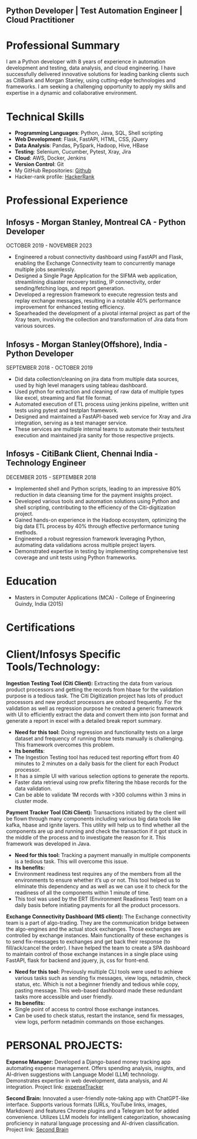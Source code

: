 ## Python Developer | Test Automation Engineer | Cloud Practitioner

# Professional Summary

I am a Python developer with 8 years of experience in automation development and testing, data analysis, and cloud engineering. I have successfully delivered innovative solutions for leading banking clients such as CitiBank and Morgan Stanley, using cutting-edge technologies and frameworks. I am seeking a challenging opportunity to apply my skills and expertise in a dynamic and collaborative environment.

# Technical Skills

- **Programming Languages**: Python, Java, SQL, Shell scripting
- **Web Development**: Flask, FastAPI, HTML, CSS, jQuery
- **Data Analysis**: Pandas, PySpark, Hadoop, Hive, HBase
- **Testing**: Selenium, Cucumber, Pytest, Xray, Jira
- **Cloud**: AWS, Docker, Jenkins
- **Version Control**: Git
- My GitHub Repositories: [Github](https://github.com/manimaran990)
- Hacker-rank profile: [HackerRank](https://www.hackerrank.com/m4n1g)

# Professional Experience

## Infosys - Morgan Stanley, Montreal CA - Python Developer
OCTOBER 2019 - NOVEMBER 2023
- Engineered a robust connectivity dashboard using FastAPI and Flask, enabling the Exchange Connectivity team to concurrently manage multiple jobs seamlessly.
- Designed a Single Page Application for the SIFMA web application, streamlining disaster recovery testing, IP connectivity, order sending/fetching logs, and report generation.
- Developed a regression framework to execute regression tests and replay exchange messages, resulting in a notable 40% performance improvement for enhanced testing efficiency.
- Spearheaded the development of a pivotal internal project as part of the Xray team, involving the collection and transformation of Jira data from various sources.

## Infosys - Morgan Stanley(Offshore), India - Python Developer
SEPTEMBER  2018 - OCTOBER 2019

- Did data collection/cleaning on jira data from multiple data sources, used by high level managers using tableau dashboard.
- Used python for extraction and cleaning of raw data of multiple types like excel, streaming and flat file format.
- Automated execution of ETL process using jenkins pipeline, written unit tests using pytest and testplan framework.
- Designed and maintained a FastAPI-based web service for Xray and Jira integration, serving as a test manager service.
- These services are multiple internal teams to automate their tests/test execution and maintained jira sanity for those respective projects.

## Infosys - CitiBank Client, Chennai India - Technology Engineer
DECEMBER 2015 - SEPTEMBER  2018
- Implemented shell and Python scripts, leading to an impressive 80% reduction in data cleansing time for the payment insights project.
- Developed various tools and automation solutions using Python and shell scripting, contributing to the efficiency of the Citi-digitization project.
- Gained hands-on experience in the Hadoop ecosystem, optimizing the big data ETL process by 40% through effective performance tuning methods.
- Engineered a robust regression framework leveraging Python, automating data validations across multiple project layers.
- Demonstrated expertise in testing by implementing comprehensive test coverage and unit tests using Python frameworks.

# Education

- Masters in Computer Applications (MCA) - College of Engineering Guindy, India (2015)

# Certifications

<div data-iframe-width="150" data-iframe-height="270" data-share-badge-id="42212cde-2a66-49d1-bc36-db7ce86a8d71" data-share-badge-host="https://www.credly.com"></div><script type="text/javascript" async src="//cdn.credly.com/assets/utilities/embed.js"></script>
<div data-iframe-width="150" data-iframe-height="270" data-share-badge-id="fb5a8646-cd28-408f-ab43-a7d4272e4798" data-share-badge-host="https://www.credly.com"></div><script type="text/javascript" async src="//cdn.credly.com/assets/utilities/embed.js"></script>
<div data-iframe-width="150" data-iframe-height="270" data-share-badge-id="3aa31656-37d1-4466-ba3f-ae2334bdb450" data-share-badge-host="https://www.credly.com"></div><script type="text/javascript" async src="//cdn.credly.com/assets/utilities/embed.js"></script>
<div data-iframe-width="150" data-iframe-height="270" data-share-badge-id="852d2d50-5ab1-43e0-ae96-6fbe211cdfdc" data-share-badge-host="https://www.credly.com"></div><script type="text/javascript" async src="//cdn.credly.com/assets/utilities/embed.js"></script>
<div data-iframe-width="150" data-iframe-height="270" data-share-badge-id="1baa609f-b7b6-4cc1-a184-9ef182203540" data-share-badge-host="https://www.credly.com"></div><script type="text/javascript" async src="//cdn.credly.com/assets/utilities/embed.js"></script>
<div data-iframe-width="150" data-iframe-height="270" data-share-badge-id="c2b129c2-5ca8-4b6f-a4ed-d8c7911f1a8b" data-share-badge-host="https://www.credly.com"></div><script type="text/javascript" async src="//cdn.credly.com/assets/utilities/embed.js"></script>

# Client/Infosys Specific Tools/Technology:
**Ingestion Testing Tool (Citi Client):** Extracting the data from various product processors and getting the records from hbase for the validation purpose is a tedious task. The Citi Digitization project has lots of product processors and new product processors are onboard frequently. For the validation as well as regression purpose he created a generic framework with UI to efficiently extract the data and convert them into json format and generate a report in excel with a detailed break report summary.
- **Need for this tool:**  Doing regression and functionality tests on a large dataset and frequency of running those tests manually is challenging. This framework overcomes this problem.
- **Its benefits**:
- The Ingestion Testing tool has reduced test reporting effort from 40 minutes to 2 minutes on a daily basis for the client for each Product processor.
- It has a simple UI with various selection options to generate the reports.
- Faster data retrieval using row prefix filtering the hbase records for the data validation.
- Can be able to validate 1M records with >300 columns within 3 mins in cluster mode.

**Payment Tracker Tool (Citi Client):**
Transactions initiated by the client will be flown through many components including various big data tools like kafka, hbase and ignite layers. This utility will help us to find whether all the components are up and running and check the transaction if it got stuck in the middle of the process and to investigate the reason for it. This framework was developed in Java.
- **Need for this tool:** Tracking a payment manually in multiple components is a tedious task. This will overcome this issue.
- **Its benefits:**
- Environment readiness test requires any of the members from all the environments to ensure whether it’s up or not. This tool helped us to eliminate this dependency and as well as we can use it to check for the readiness of all the components within 1 minute of time.
- This tool was used by the ERT (Environment Readiness Test) team on a daily basis before initiating payments for all the product processors.

**Exchange Connectivity Dashboard (MS client):**
The Exchange connectivity team is a part of algo-trading. They are the communication bridge between the algo-engines and the actual stock exchanges. Those exchanges are controlled by exchange instances. Main functionality of these exchanges is to send fix-messages to exchanges and get back their response (to fill/ack/cancel the order). I have helped the team to create a SPA dashboard to maintain control of those exchange instances in a single place using FastAPI, flask for backend and jquery, js, css for front-end.
- **Need for this tool:** Previously multiple CLI tools were used to achieve various tasks such as sending fix messages, view logs, netadmin, check status, etc. Which is not a beginner friendly and tedious while copy, pasting message. This web-based dashboard made these redundant tasks more accessible and user friendly.
- **Its benefits:**
- Single point of access to control those exchange instances.
- Can be used to check status, restart the instance, send fix messages, view logs, perform netadmin commands on those exchanges.


# PERSONAL PROJECTS:
**Expense Manager:**
Developed a Django-based money tracking app automating expense management. Offers spending analysis, insights, and AI-driven suggestions with Language Model (LLM) technology. Demonstrates expertise in web development, data analysis, and AI integration.
Project link: [expenseTracker](https://github.com/manimaran990/expenseTracker)

**Second Brain:** 
Innovated a user-friendly note-taking app with ChatGPT-like interface.
Supports various formats (URLs, YouTube links, images, Markdown) and features Chrome plugins and a Telegram bot for added convenience.
Utilizes LLM models for intelligent categorization, showcasing proficiency in natural language processing and AI-driven classification.
Project link: [Second Brain](https://github.com/manimaran990/secondBrain)

